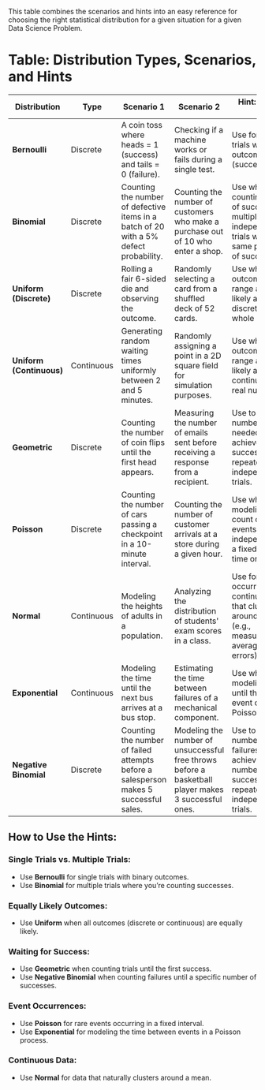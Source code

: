 This table combines the scenarios and hints into an easy reference for choosing the right statistical distribution for a given situation for a given Data Science Problem.

# Table: Distribution Types, Scenarios, and Hints

| Distribution | Type | Scenario 1 | Scenario 2 | Hint: When to Use |
|-------------|------|------------|------------|--------------------|
| **Bernoulli** | Discrete | A coin toss where heads = 1 (success) and tails = 0 (failure). | Checking if a machine works or fails during a single test. | Use for single trials with binary outcomes (success/failure). |
| **Binomial** | Discrete | Counting the number of defective items in a batch of 20 with a 5% defect probability. | Counting the number of customers who make a purchase out of 10 who enter a shop. | Use when counting number of successes in multiple independent trials with the same probability of success. |
| **Uniform (Discrete)** | Discrete | Rolling a fair 6-sided die and observing the outcome. | Randomly selecting a card from a shuffled deck of 52 cards. | Use when all outcomes in a range are equally likely and discrete (e.g., whole numbers). |
| **Uniform (Continuous)** | Continuous | Generating random waiting times uniformly between 2 and 5 minutes. | Randomly assigning a point in a 2D square field for simulation purposes. | Use when all outcomes in a range are equally likely and continuous (e.g., real numbers). |
| **Geometric** | Discrete | Counting the number of coin flips until the first head appears. | Measuring the number of emails sent before receiving a response from a recipient. | Use to model the number of trials needed to achieve the first success in repeated independent trials. |
| **Poisson** | Discrete | Counting the number of cars passing a checkpoint in a 10-minute interval. | Counting the number of customer arrivals at a store during a given hour. | Use when modeling the count of rare events that occur independently in a fixed interval of time or space. |
| **Normal** | Continuous | Modeling the heights of adults in a population. | Analyzing the distribution of students' exam scores in a class. | Use for naturally occurring continuous data that clusters around a mean (e.g., measurements, averages, errors). |
| **Exponential** | Continuous | Modeling the time until the next bus arrives at a bus stop. | Estimating the time between failures of a mechanical component. | Use when modeling time until the next event occurs in a Poisson process. |
| **Negative Binomial** | Discrete | Counting the number of failed attempts before a salesperson makes 5 successful sales. | Modeling the number of unsuccessful free throws before a basketball player makes 3 successful ones. | Use to model number of failures before achieving a fixed number of successes in repeated independent trials. |



## How to Use the Hints:

### Single Trials vs. Multiple Trials:
- Use **Bernoulli** for single trials with binary outcomes.
- Use **Binomial** for multiple trials where you’re counting successes.

### Equally Likely Outcomes:
- Use **Uniform** when all outcomes (discrete or continuous) are equally likely.

### Waiting for Success:
- Use **Geometric** when counting trials until the first success.
- Use **Negative Binomial** when counting failures until a specific number of successes.

### Event Occurrences:
- Use **Poisson** for rare events occurring in a fixed interval.
- Use **Exponential** for modeling the time between events in a Poisson process.

### Continuous Data:
- Use **Normal** for data that naturally clusters around a mean.

